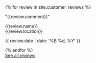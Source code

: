 <div class="expand">
{% for review in site.customer_reviews %}
    <div class="box box-review half">
        <p>"{{review.comment}}"</p>
        <div class="expand">
            <div class="person">
                <p>{{review.name}}<br>{{review.location}}</p>
            </div>
            <div class="rating">
                <div class="stars stars-{{review.stars}}"></div>
                <p>{{ review.date | date: '%B %d, %Y' }}</p>
            </div>
        </div>
    </div>
{% endfor %}
</div>
<div class="spacer-40"></div>
<a href="/reviews" class="button button-secondary-white button-with-arrow button-medium button-right">See all reviews<span class="button-arrow"></span></a>